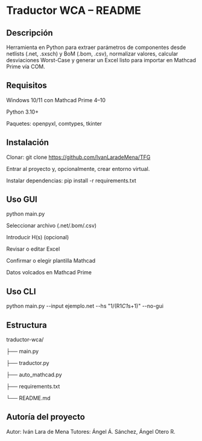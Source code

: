 # Traductor WCA – README

## Descripción
Herramienta en Python para extraer parámetros de componentes desde netlists (.net, .sxsch) y BoM (.bom, .csv), normalizar valores, calcular desviaciones Worst-Case y generar un Excel listo para importar en Mathcad Prime vía COM.

## Requisitos
Windows 10/11 con Mathcad Prime 4–10

Python 3.10+

Paquetes: openpyxl, comtypes, tkinter

## Instalación
Clonar:
git clone https://github.com/IvanLaradeMena/TFG

Entrar al proyecto y, opcionalmente, crear entorno virtual.

Instalar dependencias:
pip install -r requirements.txt

## Uso GUI
python main.py

Seleccionar archivo (.net/.bom/.csv)

Introducir H(s) (opcional)

Revisar o editar Excel

Confirmar o elegir plantilla Mathcad

Datos volcados en Mathcad Prime

## Uso CLI
python main.py --input ejemplo.net --hs "1/(R1*C1*s+1)" --no-gui

## Estructura
traductor-wca/

├── main.py

├── traductor.py 

├── auto_mathcad.py

├── requirements.txt

└── README.md

## Autoría del proyecto
Autor: Iván Lara de Mena
Tutores: Ángel Á. Sánchez, Ángel Otero R.
